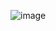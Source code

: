 ![image](https://user-images.githubusercontent.com/86888346/135007739-bd023437-6eac-4373-80f7-1e5e53b15058.png)

